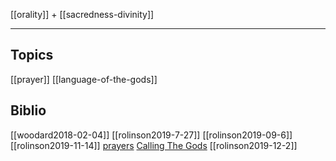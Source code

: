 [[orality]] + [[sacredness-divinity]] 

---

## Topics
[[prayer]]
[[language-of-the-gods]]


## Biblio
[[woodard2018-02-04]]
[[rolinson2019-7-27]]
[[rolinson2019-09-6]]
[[rolinson2019-11-14]]
[prayers](https://www.indo-european-connection.com/religion/prayers)
[Calling The Gods](https://aryaakasha.com/2019/06/29/calling-the-gods/)
[[rolinson2019-12-2]]